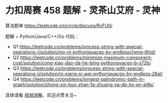 # 力扣周赛 458 题解 - 灵茶山艾府 - 灵神

算法题单 https://leetcode.cn/circle/discuss/RvFUtj/

题解 + Python/Java/C++/Go 代码：
- Q1 https://leetcode.cn/problems/process-string-with-special-operations-i/solution/mo-ni-pythonjavacgo-by-endlesscheng-6hid/
- Q2 https://leetcode.cn/problems/minimize-maximum-component-cost/solution/cong-xiao-dao-da-he-bing-pythonjavacgo-b-s72b/
- Q3 https://leetcode.cn/problems/process-string-with-special-operations-ii/solution/ni-xiang-si-wei-pythonjavacgo-by-endless-26al/
- Q4 https://leetcode.cn/problems/longest-palindromic-path-in-graph/solution/zhong-xin-kuo-zhan-fa-zhuang-ya-dp-by-en-ai9s/

具体请看 [视频讲解](https://www.bilibili.com/video/BV1xSuFzHEa1/)，欢迎点赞关注~
